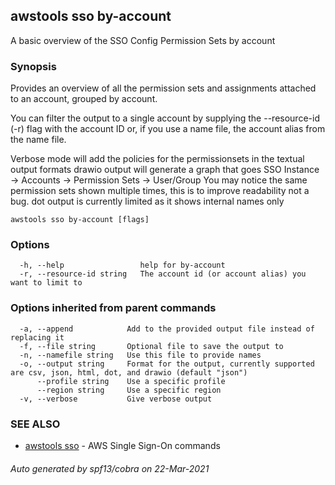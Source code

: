 ## awstools sso by-account

A basic overview of the SSO Config Permission Sets by account

### Synopsis

Provides an overview of all the permission sets and assignments attached to an account,
	grouped by account.

You can filter the output to a single account by supplying the --resource-id (-r) flag with the account ID or, if you use a name file, the account alias from the name file.

Verbose mode will add the policies for the permissionsets in the textual output formats drawio output will generate a graph that goes SSO Instance -> Accounts -> Permission Sets -> User/Group You may notice the same permission sets shown multiple times, this is to improve readability not a bug. dot output is currently limited as it shows internal names only
	

```
awstools sso by-account [flags]
```

### Options

```
  -h, --help                 help for by-account
  -r, --resource-id string   The account id (or account alias) you want to limit to
```

### Options inherited from parent commands

```
  -a, --append            Add to the provided output file instead of replacing it
  -f, --file string       Optional file to save the output to
  -n, --namefile string   Use this file to provide names
  -o, --output string     Format for the output, currently supported are csv, json, html, dot, and drawio (default "json")
      --profile string    Use a specific profile
      --region string     Use a specific region
  -v, --verbose           Give verbose output
```

### SEE ALSO

* [awstools sso](awstools_sso.md)	 - AWS Single Sign-On commands

###### Auto generated by spf13/cobra on 22-Mar-2021
